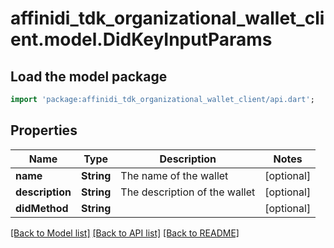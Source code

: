 # affinidi_tdk_organizational_wallet_client.model.DidKeyInputParams

## Load the model package

```dart
import 'package:affinidi_tdk_organizational_wallet_client/api.dart';
```

## Properties

| Name            | Type       | Description                   | Notes      |
| --------------- | ---------- | ----------------------------- | ---------- |
| **name**        | **String** | The name of the wallet        | [optional] |
| **description** | **String** | The description of the wallet | [optional] |
| **didMethod**   | **String** |                               | [optional] |

[[Back to Model list]](../README.md#documentation-for-models) [[Back to API list]](../README.md#documentation-for-api-endpoints) [[Back to README]](../README.md)
